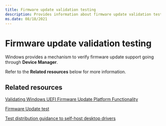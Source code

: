 ```yaml
---
title: Firmware update validation testing
description: Provides information about firmware update validation testing.
ms.date: 08/18/2021
---
```


# Firmware update validation testing

Windows provides a mechanism to verify firmware update support going through **Device Manager**.

Refer to the **Related resources** below for more information.

## Related resources

[Validating Windows UEFI Firmware Update Platform Functionality](/windows-hardware/manufacture/desktop/validating-windows-uefi-firmware-update-platform-functionality)

[Firmware Update test](/previous-versions/windows/hardware/hck/jj124838(v=vs.85))

[Test distribution guidance to self-host desktop drivers](../dashboard/publishing-for-test-distribution.md)
